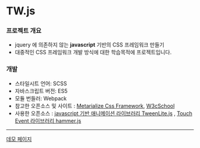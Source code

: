 
# TW.js


### 프로젝트 개요
- jquery 에 의존하지 않는 __javascript__ 기반의 CSS 프레임워크 만들기
- 대중적인 CSS 프레임워크 개발 방식에 대한 학습목적에 프로젝트입니다.


### 개발

- 스타일시트 언어: SCSS
- 자바스크립트 버전: ES5
- 모듈 번들러: Webpack
- 참고한 오픈소스 및 사이트 :  [Metarialize Css Framework](http://materializecss.com/), [W3cSchool](https://www.w3schools.com/)
- 사용한 오픈소스 :  [javascript 기반 애니메이션 라이브러리 TweenLite.js](https://greensock.com/tweenlite) , [Touch Event 라이브러리 hammer.js](http://hammerjs.github.io/)

---

[데모 페이지](https://tawon2137.github.io/TW.js/)
